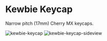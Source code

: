 # Kewbie Keycap

Narrow pitch (17mm) Cherry MX keycaps.

![kewbie-keycap](https://imgur.com/BCFj5uh.png)
![kewbie-keycap-sideview](https://imgur.com/MLvnXi3.png)
